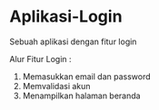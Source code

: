 # Aplikasi-Login
Sebuah aplikasi dengan fitur login

Alur Fitur Login :
1. Memasukkan email dan  password
2. Memvalidasi akun
3. Menampilkan halaman beranda
